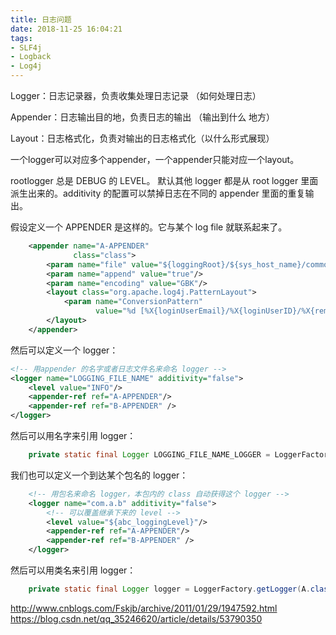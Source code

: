 ```yaml
---
title: 日志问题
date: 2018-11-25 16:04:21
tags:
- SLF4j
- Logback
- Log4j
---
```


Logger：日志记录器，负责收集处理日志记录     （如何处理日志）

Appender：日志输出目的地，负责日志的输出  （输出到什么 地方）

Layout：日志格式化，负责对输出的日志格式化（以什么形式展现）

一个logger可以对应多个appender，一个appender只能对应一个layout。

rootlogger 总是 DEBUG 的 LEVEL。
默认其他 logger 都是从 root logger 里面派生出来的。additivity 的配置可以禁掉日志在不同的 appender 里面的重复输出。

假设定义一个 APPENDER 是这样的。它与某个 log file 就联系起来了。

```xml
    <appender name="A-APPENDER"
              class="class">
        <param name="file" value="${loggingRoot}/${sys_host_name}/common-default.log"/>
        <param name="append" value="true"/>
        <param name="encoding" value="GBK"/>
        <layout class="org.apache.log4j.PatternLayout">
            <param name="ConversionPattern"
                   value="%d [%X{loginUserEmail}/%X{loginUserID}/%X{remoteAddr}/%X{clientId} - %X{requestURIWithQueryString}] %-5p %c{2} - %m%n"/>
        </layout>
    </appender>
```

然后可以定义一个 logger：
```xml
<!-- 用appender 的名字或者日志文件名来命名 logger -->
<logger name="LOGGING_FILE_NAME" additivity="false">
    <level value="INFO"/>
    <appender-ref ref="A-APPENDER"/>
    <appender-ref ref="B-APPENDER" />
</logger>
```

然后可以用名字来引用 logger：

```java
    private static final Logger LOGGING_FILE_NAME_LOGGER = LoggerFactory.getLogger(LOGGING_FILE_NAME);
```

我们也可以定义一个到达某个包名的 logger：

```xml
    <!-- 用包名来命名 logger，本包内的 class 自动获得这个 logger -->
    <logger name="com.a.b" additivity="false">
        <!-- 可以覆盖继承下来的 level -->
        <level value="${abc_loggingLevel}"/>
        <appender-ref ref="A-APPENDER"/>
        <appender-ref ref="B-APPENDER" />
    </logger>
```

然后可以用类名来引用 logger：

```java
    private static final Logger logger = LoggerFactory.getLogger(A.class);
```

http://www.cnblogs.com/Fskjb/archive/2011/01/29/1947592.html
https://blog.csdn.net/qq_35246620/article/details/53790350